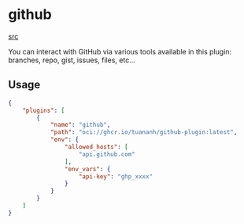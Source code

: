 # github

[src](https://github.com/dylibso/mcp.run-servlets/tree/main/servlets/github)

You can interact with GitHub via various tools available in this plugin: branches, repo, gist, issues, files, etc...

## Usage

```json
{
    "plugins": [
        {
            "name": "github",
            "path": "oci://ghcr.io/tuananh/github-plugin:latest",
            "env": {
                "allowed_hosts": [
                    "api.github.com"
                ],
                "env_vars": {
                    "api-key": "ghp_xxxx"
                }
            }
        }
    ]
}
```